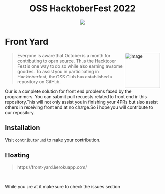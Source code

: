 <a name="readme-top"></a>

<div align="center">
<h1>OSS HacktoberFest 2022</h1>
<a href="https://github.com/Harshal141/readme-typing-svg"><img src="https://readme-typing-svg.herokuapp.com?lines=AIT-OSS-Club;Hacktoberfest-Accepted;Aitians;Open-Source&center=true&width=500&height=50"></a>
</div>

# Front Yard
<img align="right" width="114" alt="image" src="https://user-images.githubusercontent.com/91362856/195175312-d42d82e4-8c95-4619-933a-05aa1db88f1b.png">

> Everyone is aware that October is a month for contributing to open source. Thus the Hacktober Fest is one way to do so while also earning awsome goodies. To assist you in participating in Hacktoberfest, the OSS Club has established a repository on GitHub.

<p>Our is a complete solution for front end problems faced by the programmers. You can submit pull requests related to front end in this repository.This will not only assist you in finishing your 4PRs but also assist others in receiving front end at no charge.So i hope you will contribute to our repository.</p>

## Installation

Visit ` contributor.md ` to make your contribution.

## Hosting

> <p>https://front-yard.herokuapp.com/</p>

<br />

While you are at it make sure to check the issues section
